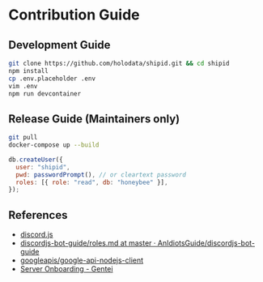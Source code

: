 # Contribution Guide

## Development Guide

```bash
git clone https://github.com/holodata/shipid.git && cd shipid
npm install
cp .env.placeholder .env
vim .env
npm run devcontainer

```

## Release Guide (Maintainers only)

```bash
git pull
docker-compose up --build
```

```js
db.createUser({
  user: "shipid",
  pwd: passwordPrompt(), // or cleartext password
  roles: [{ role: "read", db: "honeybee" }],
});
```

## References

- [discord.js](https://discord.js.org/#/docs/main/stable/general/welcome)
- [discordjs-bot-guide/roles.md at master · AnIdiotsGuide/discordjs-bot-guide](https://github.com/AnIdiotsGuide/discordjs-bot-guide/blob/master/understanding/roles.md)
- [googleapis/google-api-nodejs-client](https://github.com/googleapis/google-api-nodejs-client)
- [Server Onboarding - Gentei](https://docs.member-gentei.tindabox.net/Discord/server-onboarding)
